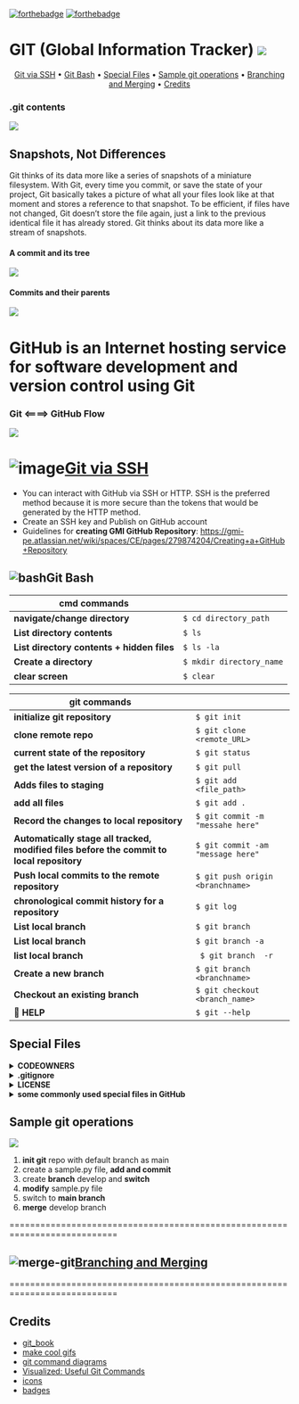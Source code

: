 [![forthebadge](https://forthebadge.com/images/badges/uses-git.svg)](https://forthebadge.com)
[![forthebadge](https://forthebadge.com/images/badges/open-source.svg)](https://forthebadge.com)

# GIT (Global Information Tracker) <img src=images/not-just-another-version-control-system.svg>

<p align="center">
  <a href="#git-via-ssh">Git via SSH</a> •
  <a href="#git-bash">Git Bash</a> •
  <a href="#special-files">Special Files</a> •
  <a href="#sample-git-operations">Sample git operations</a> •
  <a href="#branching-and-merging">Branching and Merging</a> •
  <a href="#credits">Credits</a> 
</p>

### .git contents
<img src=images/gitfolder.png>

## Snapshots, Not Differences
Git thinks of its data more like a series of snapshots of a miniature filesystem. With Git, every time you commit, or save the state of your project, Git basically takes a picture of what all your files look like at that moment and stores a reference to that snapshot. To be efficient, if files have not changed, Git doesn’t store the file again, just a link to the previous identical file it has already stored. Git thinks about its data more like a stream of snapshots.

#### A commit and its tree
<img src=images/gitcommitstructure.png>

#### Commits and their parents
<img src=images/gitsnapshot.png>

# GitHub is an Internet hosting service for software development and version control using Git
### Git <====> GitHub Flow
<img src=images/git_github_link.png>


# ![image](https://user-images.githubusercontent.com/103779360/234395533-d25c961e-a9a5-44b6-a53d-846a58205e26.png)[Git via SSH](https://gmi-pe.atlassian.net/wiki/spaces/CE/pages/296353812/GitHub+Source+Control) 

 

* You can interact with GitHub via SSH or HTTP. SSH is the preferred method because it is more secure than the tokens that would be generated by the HTTP method.
* Create an SSH key and Publish on GitHub account
* Guidelines for **creating GMI GitHub Repository**: https://gmi-pe.atlassian.net/wiki/spaces/CE/pages/279874204/Creating+a+GitHub+Repository


## ![bash](https://user-images.githubusercontent.com/103779360/234393249-a7c131e1-2bb6-428d-8893-7004db3464df.png)Git Bash 

| cmd commands   |                                                                                                                                                                                                                                                                    |
| ----------- | ------------------------------------------------------------------------------------------------------------------------------------------------------------------------------------------------------------------------------------------------------------------- |
| **navigate/change directory**  | ``` $ cd directory_path ```  |
| **List directory contents**     | ``` $ ls ```|
| **List directory contents + hidden files**     | ``` $ ls -la ```|
| **Create a directory**     | ``` $ mkdir directory_name ```|
| **clear screen**     | ``` $ clear ```|




| git commands   |                                                                                                                                                                                                                                                                    |
| ----------- | ------------------------------------------------------------------------------------------------------------------------------------------------------------------------------------------------------------------------------------------------------------------- |
| **initialize git repository**  | ``` $ git init ```  |
| **clone remote repo**     |``` $ git clone <remote_URL> ```|
| **current state of the repository**  | ``` $ git status ```  |
| **get the latest version of a repository**     |``` $ git pull ```|
| **Adds files to staging**     |``` $ git add <file_path> ```|
| **add all files**  | ``` $ git add . ```  |
| **Record the changes to local repository**  | ``` $ git commit -m "messahe here" ```  |
| **Automatically stage all tracked, modified files before the commit to local repository**  | ``` $ git commit -am "message here" ```  |
| **Push local commits to the remote repository**  | ``` $ git push origin <branchname> ```  |
| **chronological commit history for a repository**     |``` $ git log ```|
| **List local branch**     |``` $ git branch  ```|
| **List local branch**     |``` $ git branch -a ```|
| **list local branch**     |``` $ git branch  -r```|
| **Create a new branch**     |``` $ git branch <branchname> ```|
| **Checkout an existing branch**  | ``` $ git checkout <branch_name> ```  |
| :angel: **HELP**  |  ``` $ git --help ```   |


## Special Files

<details><summary><b>CODEOWNERS</b></summary>
A CODEOWNERS file is a file used in GitHub to define who the owners or maintainers of a particular set of files or directories are. It is used for code review and to manage pull requests by assigning reviewers and approvers automatically.
 
After the CODEOWNERS file is created, GitHub will use it to automatically assign code review requests to the owners or maintainers specified in the file. This can help streamline the code review process and ensure that the right people are reviewing and approving changes to the codebase.

Link: https://github.com/ai/nanoid](https://docs.github.com/en/repositories/managing-your-repositorys-settings-and-features/customizing-your-repository/about-code-owners
  
</details>
  
<details><summary><b>.gitignore </b></summary>
A .gitignore file is a text file used to specify which files and directories should be ignored by Git when committing changes to a repository. This is useful for preventing certain files, such as build artifacts or temporary files, from being included in a commit.
 
After the .gitignore file is created, Git will automatically ignore the files and directories specified in the file when committing changes to the repository. This can help keep the repository clean and organized, and prevent unnecessary files from cluttering the commit history.
 
Link: https://git-scm.com/docs/gitignore
collection of .gitignore files: https://github.com/github/gitignore
  
</details>  

<details><summary><b>LICENSE </b></summary>
A LICENSE file in a GitHub repository is a file that outlines the terms and conditions under which the software in the repository can be used, modified, and distributed. It is an important aspect of open-source software development because it clarifies the legal rights and responsibilities of users and contributors.
 
By adding a license file to your GitHub repository, you are communicating to users and contributors how they can legally use and contribute to your project. It also helps to protect your work and ensure that your contributions are properly credited.
Link: https://docs.github.com/en/repositories/managing-your-repositorys-settings-and-features/customizing-your-repository/licensing-a-repository
  
</details> 

<details><summary><b>some commonly used special files in GitHub</b></summary>
 
   * <b>.gitattributes</b> - A configuration file that allows you to specify how Git should treat files in your repository, such as how they are stored, displayed, and converted. It can also specify settings for line endings, merge conflicts, and binary files. Link: https://git-scm.com/docs/gitattributes
   * <b>README.md</b> - A file that provides an overview and instructions for using the repository. It is typically the first file users will see when visiting the repository. Link: https://docs.github.com/en/repositories/creating-and-managing-repositories/about-readmes
   * <b>CONTRIBUTING.md</b> - A file that outlines the guidelines for contributing to the repository. It can include information on how to submit issues, make pull requests, and participate in discussions. Link: https://docs.github.com/en/github/building-a-strong-community/setting-guidelines-for-repository-contributors
   * <b>CODE_OF_CONDUCT.md</b> - A file that outlines the expected behavior for contributors in the repository. It can include guidelines for respectful communication, conflict resolution, and community standards. Link: https://docs.github.com/en/github/building-a-strong-community/setting-up-your-project-for-healthy-contributions/adding-a-code-of-conduct-to-your-project
   * <b>ISSUE_TEMPLATE.md</b> - A file that provides a template for submitting issues in the repository. It can include instructions for how to reproduce the issue, what the expected behavior is, and what version of the software is being used. Link: https://docs.github.com/en/repositories/creating-and-managing-repositories/about-issue-and-pull-request-templates
   

</details>

## Sample git operations
<img src=images/sample_git_operations.gif>

1. **init git** repo with default branch as main
2. create a sample.py file, **add and commit**
3. create **branch** develop and **switch**
4. **modify** sample.py file
5. switch to **main branch**
6. **merge** develop branch
 
 
  
===========================================================================
## ![merge-git](https://user-images.githubusercontent.com/103779360/234383210-f310b54f-24d3-430b-9a2d-533746dfe3a8.png)[Branching and Merging](docs/branch_merge.md)
=========================================================================== 

## Credits
- [git_book](https://git-scm.com/book/en/v2/Getting-Started-What-is-Git%3F#what_is_git_section)
- [make cool gifs](https://gifcap.dev/)
- [git command diagrams](https://medium.com/frontend-canteen/you-can-master-git-git-commands-with-these-diagrams-40a0b2f5cc42)
- [Visualized: Useful Git Commands](https://dev.to/lydiahallie/cs-visualized-useful-git-commands-37p1)
- [icons](https://icons8.com/icons/set/git-branch) 
- [badges](https://forthebadge.com/)
